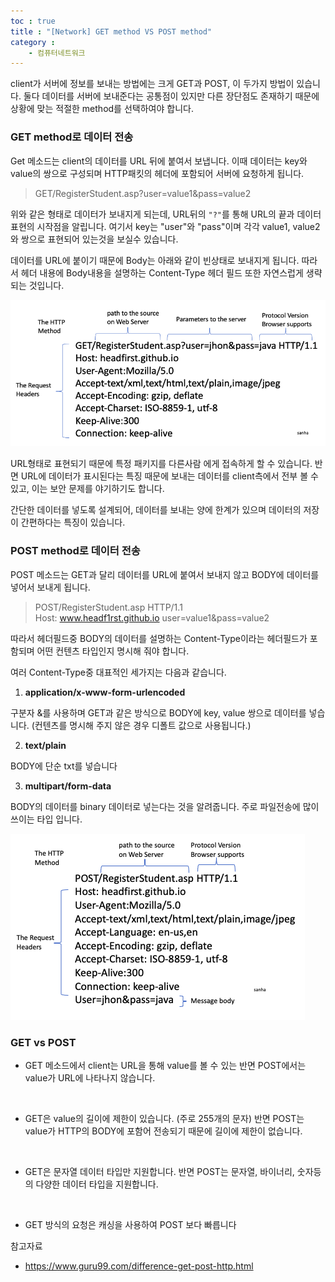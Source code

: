 ```yaml
---
toc : true
title : "[Network] GET method VS POST method"
category : 
    - 컴퓨터네트워크
---
```


client가 서버에 정보를 보내는 방법에는 크게 GET과 POST, 이 두가지 방법이 있습니다. 둘다 데이터를 서버에 보내준다는 공통점이 있지만 다른 장단점도 존재하기 때문에 상황에 맞는 적절한 method를 선택하여야 합니다.

### GET method로 데이터 전송

Get 메소드는 client의 데이터를 URL 뒤에 붙여서 보냅니다. 이때 데이터는 key와 value의 쌍으로 구성되며 HTTP패킷의 헤더에 포함되어 서버에 요청하게 됩니다.

> GET/RegisterStudent.asp?user=value1&pass=value2  

위와 같은 형태로 데이터가 보내지게 되는데, URL뒤의 `"?"`를 통해 URL의 끝과 데이터 표현의 시작점을 알립니다. 여기서 key는 "user"와 "pass"이며 각각 value1, value2와 쌍으로 표현되어 있는것을 보실수 있습니다.

데이터를 URL에 붙이기 때문에 Body는 아래와 같이 빈상태로 보내지게 됩니다. 따라서 헤더 내용에 Body내용을 설명하는 Content-Type 헤더 필드 또한 자연스럽게 생략되는 것입니다.

![GETmethod_Layout](/assets/images/ComputerNetwork/GETmethod_Layout.png)

URL형태로 표현되기 때문에 특정 패키지를 다른사람 에게 접속하게 할 수 있습니다. 반면 URL에 데이터가 표시된다는 특징 때문에 보내는 데이터를 client측에서 전부 볼 수 있고, 이는 보안 문제를 야기하기도 합니다.

간단한 데이터를 넣도록 설계되어, 데이터를 보내는 양에 한계가 있으며 데이터의 저장이 간편하다는 특징이 있습니다.

### POST method로 데이터 전송

POST 메소드는 GET과 달리 데이터를 URL에 붙여서 보내지 않고 BODY에 데이터를 넣어서 보내게 됩니다. 

> POST/RegisterStudent.asp HTTP/1.1  
Host: www.headf1rst.github.io 
user=value1&pass=value2  

따라서 헤더필드중 BODY의 데이터를 설명하는 Content-Type이라는 헤더필드가 포함되며 어떤 컨텐츠 타입인지 명시해 줘야 합니다.

여러 Content-Type중 대표적인 세가지는 다음과 같습니다.

1. **application/x-www-form-urlencoded**

구분자 &를 사용하며 GET과 같은 방식으로 BODY에 key, value 쌍으로 데이터를 넣습니다. $($컨텐츠를 명시해 주지 않은 경우 디폴트 값으로 사용됩니다.)
<br>

2. **text/plain**

BODY에 단순 txt를 넣습니다
<br>

3. **multipart/form-data**

BODY의 데이터를 binary 데이터로 넣는다는 것을 알려줍니다. 주로 파일전송에 많이 쓰이는 타입 입니다.
<br>

![POSTmethod_Layout](/assets/images/ComputerNetwork/POSTmethod_Layout.png)

### GET vs POST

- GET 메소드에서 client는 URL을 통해 value를 볼 수 있는 반면 POST에서는 value가 URL에 나타나지 않습니다.
<br>

- GET은 value의 길이에 제한이 있습니다. $($주로 255개의 문자) 반면 POST는 value가 HTTP의 BODY에 포함어 전송되기 때문에 길이에 제한이 없습니다.
<br>

- GET은 문자열 데이터 타입만 지원합니다. 반면 POST는 문자열, 바이너리, 숫자등의 다양한 데이터 타입을 지원합니다.
<br>

- GET 방식의 요청은 캐싱을 사용하여 POST 보다 빠릅니다


참고자료
- https://www.guru99.com/difference-get-post-http.html


